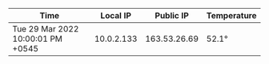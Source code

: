 | Time     | Local IP | Public IP | Temperature |
| ----------- | ----------- | ----------- | ----------- |
| Tue 29 Mar 2022 10:00:01 PM +0545      | 10.0.2.133     | 163.53.26.69  | 52.1° |
